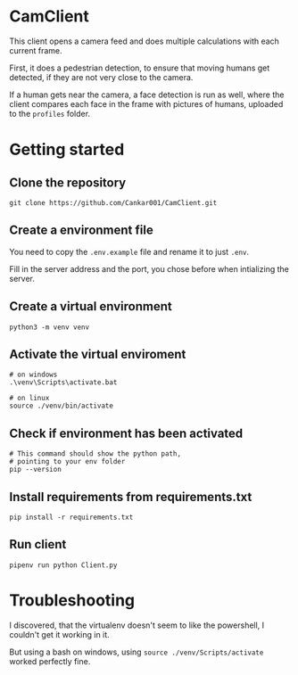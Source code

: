 # CamClient

This client opens a camera feed and does multiple 
calculations with each current frame. 

First, it does a pedestrian detection, 
to ensure that moving humans get detected, 
if they are not very close to the camera. 

If a human gets near the camera, a face detection is 
run as well, where the client compares each face 
in the frame with pictures of humans, 
uploaded to the `profiles` folder.

# Getting started

## Clone the repository
```shell
git clone https://github.com/Cankar001/CamClient.git
```

## Create a environment file
You need to copy the `.env.example` file and rename it to just `.env`.

Fill in the server address and the port, you chose before when intializing the server.

## Create a virtual environment
```shell
python3 -m venv venv
```

## Activate the virtual enviroment
```shell
# on windows
.\venv\Scripts\activate.bat

# on linux
source ./venv/bin/activate
```

## Check if environment has been activated
```shell
# This command should show the python path,
# pointing to your env folder
pip --version
```

## Install requirements from requirements.txt
```shell
pip install -r requirements.txt
```

## Run client
```shell
pipenv run python Client.py
```

# Troubleshooting

I discovered, that the virtualenv doesn't seem to like the powershell, 
I couldn't get it working in it.

But using a bash on windows, using `source ./venv/Scripts/activate` worked perfectly fine.
